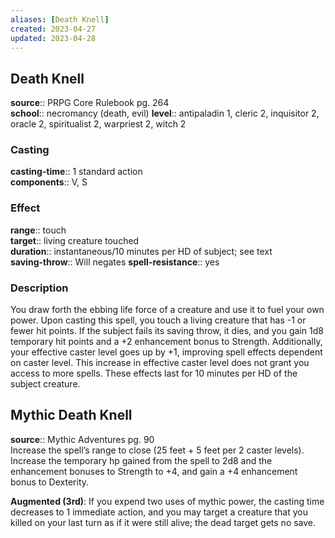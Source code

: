 ```yaml
---
aliases: [Death Knell]
created: 2023-04-27
updated: 2023-04-28
---
```


## Death Knell

**source**:: PRPG Core Rulebook pg. 264  
**school**:: necromancy (death, evil)
**level**:: antipaladin 1, cleric 2, inquisitor 2, oracle 2, spiritualist 2, warpriest 2, witch 2

### Casting

**casting-time**:: 1 standard action  
**components**:: V, S

### Effect

**range**:: touch  
**target**:: living creature touched  
**duration**:: instantaneous/10 minutes per HD of subject; see text  
**saving-throw**:: Will negates
**spell-resistance**:: yes

### Description

You draw forth the ebbing life force of a creature and use it to fuel your own power. Upon casting this spell, you touch a living creature that has -1 or fewer hit points. If the subject fails its saving throw, it dies, and you gain 1d8 temporary hit points and a +2 enhancement bonus to Strength. Additionally, your effective caster level goes up by +1, improving spell effects dependent on caster level. This increase in effective caster level does not grant you access to more spells. These effects last for 10 minutes per HD of the subject creature.

## Mythic Death Knell

**source**:: Mythic Adventures pg. 90  
Increase the spell’s range to close (25 feet + 5 feet per 2 caster levels). Increase the temporary hp gained from the spell to 2d8 and the enhancement bonuses to Strength to +4, and gain a +4 enhancement bonus to Dexterity.  
  
**Augmented (3rd)**: If you expend two uses of mythic power, the casting time decreases to 1 immediate action, and you may target a creature that you killed on your last turn as if it were still alive; the dead target gets no save.
